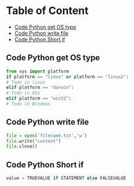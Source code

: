 Table of Content
================
- [Code Python get OS type](#code-python-get-os-type)
- [Code Python write file](#code-python-write-file)
- [Code Python Short if](#code-python-short-if)

## Code Python get OS type 
```python  
from sys import platform  
if platform == "linux" or platform == "linux2":  
# Todo in linux  
elif platform == "darwin":  
# Todo in OSx  
elif platform == "win32":  
# Todo in Windows 
```

## Code Python write file
```python
file = open('filename.txt','w')
file.write("content")
file.close()
```

## Code Python Short if
```python
value = TRUEVALUE if STATEMENT else FALSEVALUE
```